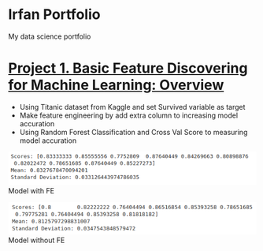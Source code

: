 # Irfan Portfolio
My data science portfolio

# [Project 1. Basic Feature Discovering for Machine Learning: Overview](https://github.com/irfanarga/Basic-Feature-Discovering-for-Machine-Learning)
* Using Titanic dataset from Kaggle and set Survived variable as target
* Make feature engineering by add extra column to increasing model accuration
* Using Random Forest Classification and Cross Val Score to measuring model accuration

![Model with FE](https://github.com/irfanarga/Irfan_Portfolio/blob/main/Image_project_1/Model%20accuration%20with%20FE.png)
Model with FE

![Model without FE](https://github.com/irfanarga/Irfan_Portfolio/blob/main/Image_project_1/Model%20accuration%20without%20FE.png)
Model without FE
